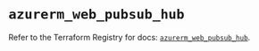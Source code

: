 # `azurerm_web_pubsub_hub`

Refer to the Terraform Registry for docs: [`azurerm_web_pubsub_hub`](https://registry.terraform.io/providers/hashicorp/azurerm/3.101.0/docs/resources/web_pubsub_hub).
